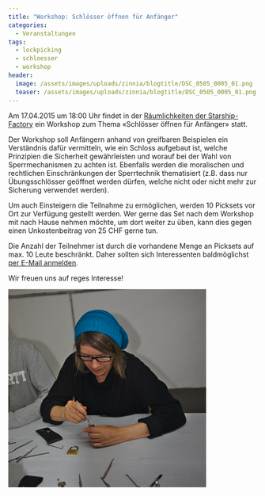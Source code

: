 ```yaml
---
title: "Workshop: Schlösser öffnen für Anfänger"
categories:
  - Veranstaltungen
tags:
  - lockpicking
  - schloesser
  - workshop
header:
  image: /assets/images/uploads/zinnia/blogtitle/DSC_0505_0005_01.png
  teaser: /assets/images/uploads/zinnia/blogtitle/DSC_0505_0005_01.png
---
```


Am 17.04.2015 um 18:00 Uhr findet in der [Räumlichkeiten der Starship-Factory](https://starship-factory.ch/anfahrt/) ein Workshop zum Thema «Schlösser öffnen für Anfänger» statt.

Der Workshop soll Anfängern anhand von greifbaren Beispielen ein Verständnis dafür vermitteln, wie ein Schloss aufgebaut ist, welche Prinzipien die Sicherheit gewährleisten und worauf bei der Wahl von Sperrmechanismen zu achten ist. Ebenfalls werden die moralischen und rechtlichen Einschränkungen der Sperrtechnik thematisiert (z.B. dass nur Übungsschlösser geöffnet werden dürfen, welche nicht oder nicht mehr zur Sicherung verwendet werden).

Um auch Einsteigern die Teilnahme zu ermöglichen, werden 10 Picksets vor Ort zur Verfügung gestellt werden. Wer gerne das Set nach dem Workshop mit nach Hause nehmen möchte, um dort weiter zu üben, kann dies gegen einen Unkostenbeitrag von 25 CHF gerne tun.

Die Anzahl der Teilnehmer ist durch die vorhandene Menge an Picksets auf max. 10 Leute beschränkt. Daher sollten sich Interessenten baldmöglichst [per E-Mail anmelden](mailto:workshops@lists.starship-factory.ch?subject=Ich%20m%C3%B6chte%20gerne%20am%20Workshop%20%C2%ABSchl%C3%B6sser%20%C3%B6ffnen%20f%C3%BCr%20Anf%C3%A4nger%C2%BB%20teilnehmen&body=Liebes%20Starship%20Factory-Team%2C%0A%0AIch%20m%C3%B6chte%20gerne%20am%20Workshop%20%C2%ABSchl%C3%B6sser%20%C3%B6ffnen%20f%C3%BCr%20Anf%C3%A4nger%C2%BB%20teilnehmen.%20Bitte%20reserviert%20mir%20doch%20einen%20Platz.%0A%0ALiebe%20Gr%C3%BCsse%2C%0A).

Wir freuen uns auf reges Interesse!

![Ein Schloss picken.](/assets/images/snippet_images/content/ein-schloss-picken.png "Ein Schloss picken.")
